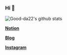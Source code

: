 ### Hi 👋

![Good-da22's github stats](https://github-readme-stats.vercel.app/api?username=Good-da22&show_icons=true)
 
[**Notion**](https://goodda22.notion.site/Taehee_Gu-19d164759f7940b0ae66e8d12ba393b1)

[**Blog**](https://velog.io/@good_da22)

[**Instagram**](https://www.instagram.com/good_da22)


